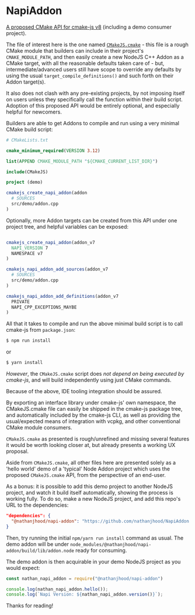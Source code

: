 # NapiAddon

[A proposed CMake API for cmake-js v8](https://github.com/cmake-js/cmake-js/issues/310) (including a demo consumer project).

The file of interest here is the one named [```CMakeJS.cmake```](https://github.com/nathanjhood/NapiAddon/blob/main/CMakeJS.cmake) - this file is a rough CMake module that builders can include in their project's ```CMAKE_MODULE_PATH```, and then easily create a new NodeJS C++ Addon as a CMake target, with all the reasonable defaults taken care of - but, intermediate/advanced users still have scope to override any defaults by using the usual ```target_compile_definitions()``` and such forth on their Addon target(s).

It also does not clash with any pre-existing projects, by not imposing itself on users unless they specifically call the function within their build script. Adoption of this proposed API would be entirely optional, and especially helpful for newcomers.

Builders are able to get Addons to compile and run using a very minimal CMake build script:

```.cmake
# CMakeLists.txt

cmake_minimum_required(VERSION 3.12)

list(APPEND CMAKE_MODULE_PATH "${CMAKE_CURRENT_LIST_DIR}")

include(CMakeJS)

project (demo)

cmakejs_create_napi_addon(addon
  # SOURCES
  src/demo/addon.cpp
)

```

Optionally, more Addon targets can be created from this API under one project tree, and helpful variables can be exposed:

```.cmake

cmakejs_create_napi_addon(addon_v7
  NAPI_VERSION 7
  NAMESPACE v7
)

cmakejs_napi_addon_add_sources(addon_v7
  # SOURCES
  src/demo/addon.cpp
)

cmakejs_napi_addon_add_definitions(addon_v7
  PRIVATE
  NAPI_CPP_EXCEPTIONS_MAYBE
)
```

All that it takes to compile and run the above minimal build script is to call cmake-js from ```package.json```:

```.sh
$ npm run install
```

or

```.sh
$ yarn install
```

*However*, the ```CMakeJS.cmake``` script does *not depend on being executed by cmake-js*, and will build independently using just CMake commands.

Because of the above, IDE tooling integration should be assured.

By exporting an interface library under cmake-js' own namespace, the CMakeJS.cmake file can easily be shipped in the cmake-js package tree, and automatically included by the cmake-js CLI, as well as providing the usual/expected means of integration with vcpkg, and other conventional CMake module consumers.

```CMakeJS.cmake``` as presented is rough/unrefined and missing several features it would be worth looking closer at, but already presents a working UX proposal.

Aside from ```CMakeJS.cmake```, all other files here are presented solely as a 'hello world' demo of a 'typical' Node Addon project which uses the proposed ```CMakeJS.cmake``` API, from the perspective of an end-user.

As a bonus: it is possible to add this demo project to another NodeJS project, and watch it build itself automatically, showing the process is working fully. To do so, make a new NodeJS project, and add this repo's URL to the dependencies:

```.json
"dependencies": {
  "@nathanjhood/napi-addon": "https://github.com/nathanjhood/NapiAddon.git"
}
```

Then, try running the initial ```npm/yarn run install``` command as usual. The demo addon will be under ```node_modules/@nathanjhood/napi-addon/build/lib/addon.node``` ready for consuming.

The demo addon is then acquirable in your demo NodeJS project as you would expect:

```.js
const nathan_napi_addon = require("@nathanjhood/napi-addon")

console.log(nathan_napi_addon.hello());
console.log(`Napi Version: ${nathan_napi_addon.version()}`);
```

Thanks for reading!

